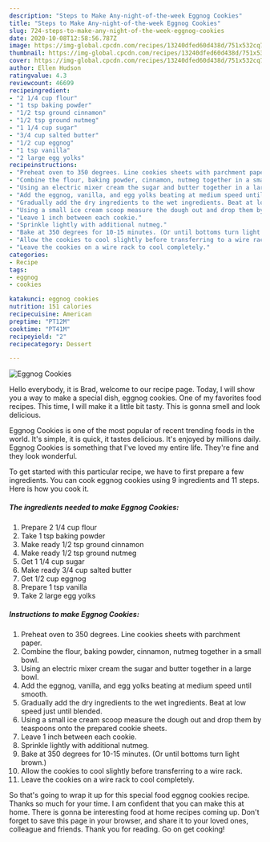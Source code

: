 ```yaml
---
description: "Steps to Make Any-night-of-the-week Eggnog Cookies"
title: "Steps to Make Any-night-of-the-week Eggnog Cookies"
slug: 724-steps-to-make-any-night-of-the-week-eggnog-cookies
date: 2020-10-08T12:58:56.787Z
image: https://img-global.cpcdn.com/recipes/13240dfed60d438d/751x532cq70/eggnog-cookies-recipe-main-photo.jpg
thumbnail: https://img-global.cpcdn.com/recipes/13240dfed60d438d/751x532cq70/eggnog-cookies-recipe-main-photo.jpg
cover: https://img-global.cpcdn.com/recipes/13240dfed60d438d/751x532cq70/eggnog-cookies-recipe-main-photo.jpg
author: Ellen Hudson
ratingvalue: 4.3
reviewcount: 46699
recipeingredient:
- "2 1/4 cup flour"
- "1 tsp baking powder"
- "1/2 tsp ground cinnamon"
- "1/2 tsp ground nutmeg"
- "1 1/4 cup sugar"
- "3/4 cup salted butter"
- "1/2 cup eggnog"
- "1 tsp vanilla"
- "2 large egg yolks"
recipeinstructions:
- "Preheat oven to 350 degrees. Line cookies sheets with parchment paper."
- "Combine the flour, baking powder, cinnamon, nutmeg together in a small bowl."
- "Using an electric mixer cream the sugar and butter together in a large bowl."
- "Add the eggnog, vanilla, and egg yolks beating at medium speed until smooth."
- "Gradually add the dry ingredients to the wet ingredients. Beat at low speed just until blended."
- "Using a small ice cream scoop measure the dough out and drop them by teaspoons onto the prepared cookie sheets."
- "Leave 1 inch between each cookie."
- "Sprinkle lightly with additional nutmeg."
- "Bake at 350 degrees for 10-15 minutes. (Or until bottoms turn light brown.)"
- "Allow the cookies to cool slightly before transferring to a wire rack."
- "Leave the cookies on a wire rack to cool completely."
categories:
- Recipe
tags:
- eggnog
- cookies

katakunci: eggnog cookies 
nutrition: 151 calories
recipecuisine: American
preptime: "PT12M"
cooktime: "PT41M"
recipeyield: "2"
recipecategory: Dessert

---
```



![Eggnog Cookies](https://img-global.cpcdn.com/recipes/13240dfed60d438d/751x532cq70/eggnog-cookies-recipe-main-photo.jpg)

Hello everybody, it is Brad, welcome to our recipe page. Today, I will show you a way to make a special dish, eggnog cookies. One of my favorites food recipes. This time, I will make it a little bit tasty. This is gonna smell and look delicious.



Eggnog Cookies is one of the most popular of recent trending foods in the world. It's simple, it is quick, it tastes delicious. It's enjoyed by millions daily. Eggnog Cookies is something that I've loved my entire life. They're fine and they look wonderful.


To get started with this particular recipe, we have to first prepare a few ingredients. You can cook eggnog cookies using 9 ingredients and 11 steps. Here is how you cook it.

<!--inarticleads1-->

##### The ingredients needed to make Eggnog Cookies:

1. Prepare 2 1/4 cup flour
1. Take 1 tsp baking powder
1. Make ready 1/2 tsp ground cinnamon
1. Make ready 1/2 tsp ground nutmeg
1. Get 1 1/4 cup sugar
1. Make ready 3/4 cup salted butter
1. Get 1/2 cup eggnog
1. Prepare 1 tsp vanilla
1. Take 2 large egg yolks




<!--inarticleads2-->

##### Instructions to make Eggnog Cookies:

1. Preheat oven to 350 degrees. Line cookies sheets with parchment paper.
1. Combine the flour, baking powder, cinnamon, nutmeg together in a small bowl.
1. Using an electric mixer cream the sugar and butter together in a large bowl.
1. Add the eggnog, vanilla, and egg yolks beating at medium speed until smooth.
1. Gradually add the dry ingredients to the wet ingredients. Beat at low speed just until blended.
1. Using a small ice cream scoop measure the dough out and drop them by teaspoons onto the prepared cookie sheets.
1. Leave 1 inch between each cookie.
1. Sprinkle lightly with additional nutmeg.
1. Bake at 350 degrees for 10-15 minutes. (Or until bottoms turn light brown.)
1. Allow the cookies to cool slightly before transferring to a wire rack.
1. Leave the cookies on a wire rack to cool completely.




So that's going to wrap it up for this special food eggnog cookies recipe. Thanks so much for your time. I am confident that you can make this at home. There is gonna be interesting food at home recipes coming up. Don't forget to save this page in your browser, and share it to your loved ones, colleague and friends. Thank you for reading. Go on get cooking!
